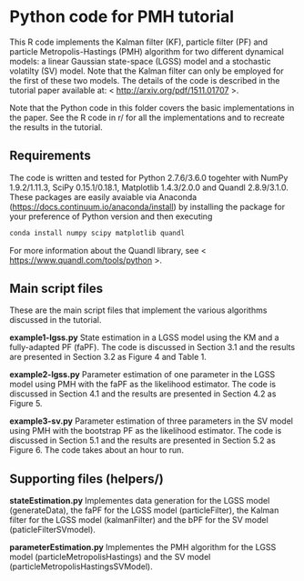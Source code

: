 # Python code for PMH tutorial

This R code implements the Kalman filter (KF), particle filter (PF) and particle Metropolis-Hastings (PMH) algorithm for two different dynamical models: a linear Gaussian state-space (LGSS) model and a stochastic volatilty (SV) model. Note that the Kalman filter can only be employed for the first of these two models. The details of the code is described in the tutorial paper available at: < http://arxiv.org/pdf/1511.01707 >.

Note that the Python code in this folder covers the basic implementations in the paper. See the R code in r/ for all the implementations and to recreate the results in the tutorial.

Requirements
--------------
The code is written and tested for Python 2.7.6/3.6.0 togehter with NumPy 1.9.2/1.11.3, SciPy 0.15.1/0.18.1, Matplotlib 1.4.3/2.0.0 and Quandl 2.8.9/3.1.0. These packages are easily avaiable via Anaconda (https://docs.continuum.io/anaconda/install) by installing the package for your preference of Python version and then executing
``` bash
conda install numpy scipy matplotlib quandl
```
For more information about the Quandl library, see < https://www.quandl.com/tools/python >.

Main script files
--------------
These are the main script files that implement the various algorithms discussed in the tutorial.

**example1-lgss.py** State estimation in a LGSS model using the KM and a fully-adapted PF (faPF). The code is discussed in Section 3.1 and the results are presented in Section 3.2 as Figure 4 and Table 1.

**example2-lgss.py** Parameter estimation of one parameter in the LGSS model using PMH with the faPF as the likelihood estimator. The code is discussed in Section 4.1 and the results are presented in Section 4.2 as Figure 5.

**example3-sv.py** Parameter estimation of three parameters in the SV model using PMH with the bootstrap PF as the likelihood estimator. The code is discussed in Section 5.1 and the results are presented in Section 5.2 as Figure 6. The code takes about an hour to run.

Supporting files (helpers/)
--------------
**stateEstimation.py**
Implementes data generation for the LGSS model (generateData), the faPF for the LGSS model (particleFilter), the Kalman filter for the LGSS model (kalmanFilter) and the bPF for the SV model (paticleFilterSVmodel).

**parameterEstimation.py**
Implementes the PMH algorithm for the LGSS model (particleMetropolisHastings) and the SV model (particleMetropolisHastingsSVModel).